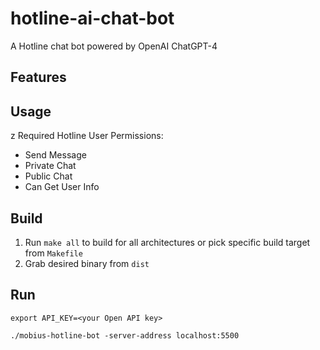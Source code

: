 # hotline-ai-chat-bot

A Hotline chat bot powered by OpenAI ChatGPT-4

## Features



## Usage
z
Required Hotline User Permissions:

* Send Message
* Private Chat
* Public Chat
* Can Get User Info

## Build

1. Run `make all` to build for all architectures or pick specific build target from `Makefile`
2. Grab desired binary from `dist`

## Run

```
export API_KEY=<your Open API key>

./mobius-hotline-bot -server-address localhost:5500
```
